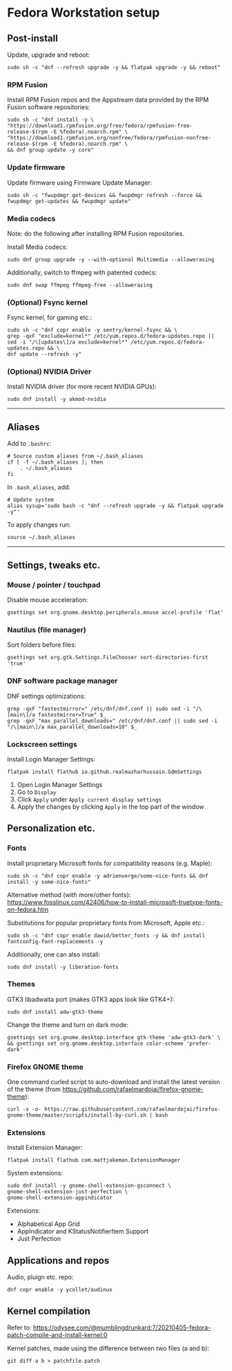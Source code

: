# Fedora Workstation setup

## Post-install
Update, upgrade and reboot:
```
sudo sh -c "dnf --refresh upgrade -y && flatpak upgrade -y && reboot"
```

### RPM Fusion
Install RPM Fusion repos and the Appstream data provided by the RPM Fusion software repositories:
```
sudo sh -c "dnf install -y \
"https://download1.rpmfusion.org/free/fedora/rpmfusion-free-release-$(rpm -E %fedora).noarch.rpm" \
"https://download1.rpmfusion.org/nonfree/fedora/rpmfusion-nonfree-release-$(rpm -E %fedora).noarch.rpm" \
&& dnf group update -y core"
```

### Update firmware
Update firmware using Firmware Update Manager:
```
sudo sh -c "fwupdmgr get-devices && fwupdmgr refresh --force && fwupdmgr get-updates && fwupdmgr update"
```

### Media codecs
Note: do the following after installing RPM Fusion repositories.

Install Media codecs:
```
sudo dnf group upgrade -y --with-optional Multimedia --allowerasing
```

Additionally, switch to ffmpeg with patented codecs:
```
sudo dnf swap ffmpeg ffmpeg-free --allowerasing
```


### (Optional) Fsync kernel
Fsync kernel, for gaming etc.:
```
sudo sh -c "dnf copr enable -y sentry/kernel-fsync && \
grep -qxF "exclude=kernel*" /etc/yum.repos.d/fedora-updates.repo || sed -i "/\[updates\]/a exclude=kernel*" /etc/yum.repos.d/fedora-updates.repo && \
dnf update --refresh -y"
```

### (Optional) NVIDIA Driver
Install NVIDIA driver (for more recent NVIDIA GPUs):
```
sudo dnf install -y akmod-nvidia
```

---

## Aliases
Add to `.bashrc`:

```
# Source custom aliases from ~/.bash_aliases
if [ -f ~/.bash_aliases ]; then
    . ~/.bash_aliases
fi
```

In `.bash_aliases`, add:

```
# Update system
alias sysup='sudo bash -c "dnf --refresh upgrade -y && flatpak upgrade -y"'
```

To apply changes run:

```
source ~/.bash_aliases
```

---

## Settings, tweaks etc.
### Mouse / pointer / touchpad
Disable mouse acceleration:
```
gsettings set org.gnome.desktop.peripherals.mouse accel-profile 'flat'
```

### Nautilus (file manager)
Sort folders before files:
```
gsettings set org.gtk.Settings.FileChooser sort-directories-first 'true'
```

### DNF software package manager
DNF settings optimizations:
```
grep -qxF "fastestmirror=" /etc/dnf/dnf.conf || sudo sed -i "/\[main\]/a fastestmirror=True" $_
grep -qxF "max_parallel_downloads=" /etc/dnf/dnf.conf || sudo sed -i "/\[main\]/a max_parallel_downloads=10" $_
```

### Lockscreen settings
Install Login Manager Settings:
```
flatpak install flathub io.github.realmazharhussain.GdmSettings
```
1. Open Login Manager Settings
2. Go to ``Display``
3. Click ``Apply`` under ``Apply current display settings``
4. Apply the changes by clicking ``Apply`` in the top part of the window


## Personalization etc.
### Fonts
Install proprietary Microsoft fonts for compatibility reasons (e.g. Maple):
```
sudo sh -c "dnf copr enable -y adrienverge/some-nice-fonts && dnf install -y some-nice-fonts"
```

Alternative method (with more/other fonts):
https://www.fosslinux.com/42406/how-to-install-microsoft-truetype-fonts-on-fedora.htm

Substitutions for popular proprietary fonts from Microsoft, Apple etc.:
```
sudo sh -c "dnf copr enable dawid/better_fonts -y && dnf install fontconfig-font-replacements -y
```

Additionally, one can also install:
```
sudo dnf install -y liberation-fonts
```

### Themes
GTK3 libadwaita port (makes GTK3 apps look like GTK4+):
```
sudo dnf install adw-gtk3-theme
```

Change the theme and turn on dark mode:
```
gsettings set org.gnome.desktop.interface gtk-theme 'adw-gtk3-dark' \
&& gsettings set org.gnome.desktop.interface color-scheme 'prefer-dark'
```

### Firefox GNOME theme
One command curled script to auto-download and install the latest version of the theme (from https://github.com/rafaelmardojai/firefox-gnome-theme):
```
curl -s -o- https://raw.githubusercontent.com/rafaelmardojai/firefox-gnome-theme/master/scripts/install-by-curl.sh | bash
```

### Extensions
Install Extension Manager:
```
flatpak install flathub com.mattjakeman.ExtensionManager
```

System extensions:

```
sudo dnf install -y gnome-shell-extension-gsconnect \
gnome-shell-extension-just-perfection \
gnome-shell-extension-appindicator
```

Extensions:

- Alphabetical App Grid
- AppIndicator and KStatusNotifierItem Support
- Just Perfection

## Applications and repos
Audio, pluign etc. repo:
```
dnf copr enable -y ycollet/audinux
```

## Kernel compilation
Refer to:
https://odysee.com/@mumblingdrunkard:7/20210405-fedora-patch-compile-and-install-kernel:0

Kernel patches, made using the difference between two files (a and b):
```
git diff a b > patchfile.patch
```

